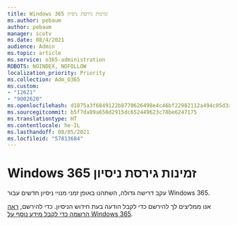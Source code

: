 ```yaml
---
title: Windows 365 זמינות גירסת ניסיון
ms.author: pebaum
author: pebaum
manager: scotv
ms.date: 08/4/2021
audience: Admin
ms.topic: article
ms.service: o365-administration
ROBOTS: NOINDEX, NOFOLLOW
localization_priority: Priority
ms.collection: Adm_O365
ms.custom:
- "12621"
- "9002620"
ms.openlocfilehash: d1875a3f6849122b8770626498e4c46bf22982112a494c05d3acf0c313f2fa46
ms.sourcegitcommit: b5f7da89a650d2915dc652449623c78be6247175
ms.translationtype: HT
ms.contentlocale: he-IL
ms.lasthandoff: 08/05/2021
ms.locfileid: "57813684"
---
```

# <a name="windows-365-trial-availability"></a>Windows 365 זמינות גירסת ניסיון

עקב דרישה גדולה, השתהנו באופן זמני מנויי ניסיון חדשים עבור Windows 365.

אנו ממליצים לך להירשם כדי לקבל הודעה בעת חידוש הניסיון. כדי להירשם, [ראה הרשמה כדי לקבל מידע נוסף על Windows 365](https://aka.ms/Win365InfoNotification).